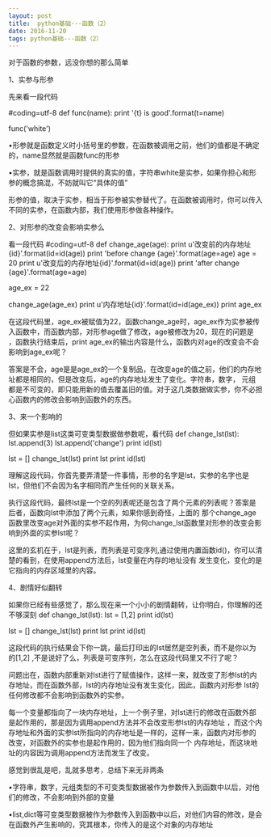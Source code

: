 ```yaml
---
layout: post
title:  python基础---函数（2） 
date: 2016-11-20 
tags: python基础---函数（2） 
---
```



对于函数的参数，远没你想的那么简单


1、实参与形参

先来看一段代码

#coding=utf-8
def func(name):
    print '{t} is good'.format(t=name)

func('white')



•形参就是函数定义时小括号里的参数，在函数被调用之前，他们的值都是不确定的，name显然就是函数func的形参


•实参，就是函数调用时提供的真实的值，字符串white是实参，如果你担心和形参的概念搞混，不妨就叫它“具体的值”




形参的值，取决于实参，相当于形参被实参替代了。在函数被调用时，你可以传入不同的实参，在函数内部，我们使用形参做各种操作。


2、对形参的改变会影响实参么


 

看一段代码
#coding=utf-8
def change_age(age):
    print u'改变前的内存地址{id}'.format(id=id(age))
    print 'before change {age}'.format(age=age)
    age = 20
    print u'改变后的内存地址{id}'.format(id=id(age))
    print 'after change {age}'.format(age=age)

age_ex = 22

change_age(age_ex)
print u'内存地址{id}'.format(id=id(age_ex))
print age_ex
 


在这段代码里，age_ex被赋值为22，函数change_age时，age_ex作为实参被传入函数中，而函数内部，对形参age做了修改，age被修改为20，现在的问题是
，函数执行结束后，print age_ex的输出内容是什么，函数内对age的改变会不会影响到age_ex呢？

答案是不会，age是是age_ex的一个复制品，在改变age的值之前，他们的内存地址都是相同的，但是改变后，age的内存地址发生了变化。字符串，数字，
元组都是不可变的，即只能用新的值去覆盖旧的值。对于这几类数据做实参，你不必担心函数内的修改会影响到函数外的东西。




3、来一个影响的

 

但如果实参是list这类可变类型数据做参数呢，看代码
def change_lst(lst):
    lst.append(3)
    lst.append('change')
    print id(lst)

lst = []
change_lst(lst)
print lst
print id(lst)

 

理解这段代码，你首先要弄清楚一件事情，形参的名字是lst，实参的名字也是lst，但他们不会因为名字相同而产生任何的关联关系。

执行这段代码，最终lst是一个空的列表呢还是包含了两个元素的列表呢？答案是后者，函数向lst中添加了两个元素，如果你感到奇怪，上面的
那个change_age函数里改变age对外面的实参不起作用，为何change_lst函数里对形参的改变会影响到外面的实参lst呢？

这里的玄机在于，lst是列表，而列表是可变序列,通过使用内置函数id()，你可以清楚的看到，在使用append方法后，lst变量在内存的地址没有
发生变化，变化的是它指向的内存区域里的内容。




 4、剧情好似翻转

 

如果你已经有些感觉了，那么现在来一个小小的剧情翻转，让你明白，你理解的还不够深刻
def change_lst(lst):
    lst = [1,2]
    print id(lst)

lst = []
change_lst(lst)
print lst
print id(lst)


这段代码的执行结果会下你一跳，最后打印出的lst居然是空列表，而不是你以为的[1,2] ,不是说好了么，列表是可变序列，怎么在这段代码里又不行了呢？

问题出在，函数内部重新对lst进行了赋值操作，这样一来，就改变了形参lst的内存地址，而在函数外部，lst的内存地址没有发生变化，因此，函数内对形参
lst的任何修改都不会影响到函数外的实参。

每一个变量都指向了一块内存地址，上一个例子里，对lst进行的修改在函数外部是起作用的，那是因为调用append方法并不会改变形参lst的内存地址
，而这个内存地址和外面的实参lst所指向的内存地址是一样的，这样一来，函数内对形参的改变，对函数外的实参也是起作用的，因为他们指向同一个
内存地址，而这块地址的内容因为调用append方法而发生了改变。

感觉到很乱是吧，乱就多思考，总结下来无非两条

•字符串，数字，元组类型的不可变类型数据被作为参数传入到函数中以后，对他们的修改，不会影响到外部的变量


•list,dict等可变类型数据被作为参数传入到函数中以后，对他们内容的修改，是会在函数外产生影响的，究其根本，你传入的是这个对象的内存地址

